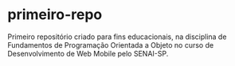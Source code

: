 # primeiro-repo
Primeiro repositório criado para fins educacionais, na disciplina de Fundamentos de Programação Orientada a Objeto no curso de Desenvolvimento de Web Mobile pelo SENAI-SP.

